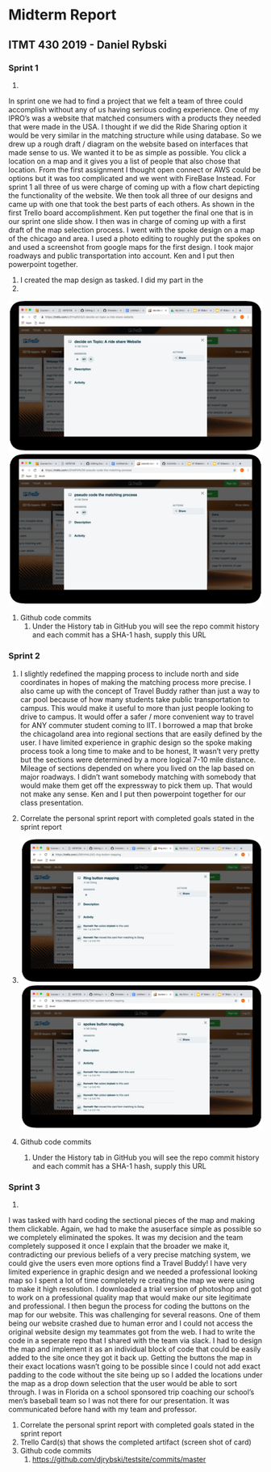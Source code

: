 # Midterm Report

## ITMT 430 2019 - Daniel Rybski

### Sprint 1


1. 
In sprint one we had to find a project that we felt a team of three could accomplish without any of us having serious coding experience. One of my IPRO’s was a website that matched consumers with a products they needed that were made in the USA. I thought if we did the Ride Sharing option it would be very similar in the matching structure while using database. So we drew up a rough draft / diagram on the website based on interfaces that made sense to us. We wanted it to be as simple as possible. You click a location on a map and it gives you a list of people that also chose that location. From the first assignment I thought open connect or AWS could be options but it was too complicated and we went with FireBase Instead. For sprint 1 all three of us were charge of coming up with a flow chart depicting the functionality of the website. We then took all three of our designs and came up with one that took the best parts of each others. As shown in the first Trello board accomplishment. Ken put together the final one that is in our sprint one slide show. I then was in charge of coming up with a first draft of the map selection process. I went with the spoke design on a map of the chicago and area. I used a photo editing to roughly put the spokes on and used a screenshot from google maps for the first design. I took major roadways and public transportation into account. Ken and I put then powerpoint together.

1. I created the map design as tasked. I did my part in the 
1. 
![Trello Card](images/1.jpg "Trello")
![Trello Card](images/22.jpg "Trello")
1. Github code commits
    1) Under the History tab in GitHub you will see the repo commit history and each commit has a SHA-1 hash, supply this URL

### Sprint 2

1. I slightly redefined the mapping process to include north and side coordinates in hopes of making the matching process more precise. I also came up with the concept of Travel Buddy rather than just a way to car pool because of how many students take public transportation to campus. This would make it useful to more than just people looking to drive to campus. It would offer a safer / more convenient way to travel for ANY commuter student coming to IIT. I borrowed a map that broke the chicagoland area into regional sections that are easily defined by the user. I have limited experience in graphic design so the spoke making process took a long time to make and to be honest, It wasn’t very pretty but the sections were determined by a more logical 7-10 mile distance. Mileage of sections depended on where you lived on the lap based on major roadways. I didn’t want somebody matching with somebody that would make them get off the expressway to pick them up. That would not make any sense. Ken and I put then powerpoint together for our class presentation. 

1. Correlate the personal sprint report with completed goals stated in the sprint report
1. ![Trello Card](images/3.jpg "Trello")
![Trello Card](images/2.jpg "Trello")
1. Github code commits
    1) Under the History tab in GitHub you will see the repo commit history and each commit has a SHA-1 hash, supply this URL

### Sprint 3

1. 
I was tasked with hard coding the sectional pieces of the map and making them clickable. Again, we had to make the  asuserface simple as possible so we completely eliminated the spokes. It was my decision and the team completely supposed it once I explain that the broader we make it, contradicting our previous beliefs of a very precise matching system, we could give the users even more options find a Travel Buddy! I have very limited experience in graphic design and we needed a professional looking map so I spent a lot of time completely re creating the map we were using to make it high resolution. I downloaded a trial version of photoshop and got to work on a professional quality map that would make our site legitimate and professional. I then begun the process for coding the buttons on the map for our website. This was challenging for several reasons. One of them being our website crashed due to human error and I could not access the original website design my teammates got from the web. I had to write the code in a seperate repo that I shared with the team via slack. I had to design the map and implement it as an individual block of code that could be easily added to the site once they got it back up. Getting the buttons the map in their exact locations wasn’t going to be possible since I could not add exact padding to the code without the site being up so I added the locations under the map as a drop down selection that the user would be able to sort through. I was in Florida on a school sponsored trip coaching our school’s men’s baseball team so I was not there for our presentation. It was communicated before hand with my team and professor. 

1. Correlate the personal sprint report with completed goals stated in the sprint report
1. Trello Card(s) that shows the completed artifact (screen shot of card)  
1. Github code commits
    1) https://github.com/djrybski/testsite/commits/master
